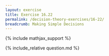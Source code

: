```yaml
---
layout: exercise
title: Exercise 16.22
permalink: /decision-theory-exercises/16-22/
breadcrumb: Making Simple Decisions
---
```


{% include mathjax_support %}

<div><i class="arrow-up" data-chapter="decision-theory-exercises" data-exercise="ex_22" data-rating="0"></i></div>
{% include_relative question.md %}
